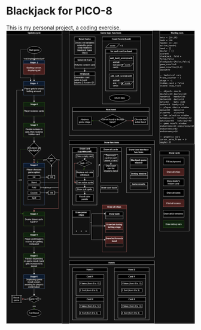 # Blackjack for PICO-8
This is my personal project, a coding exercise.
![Program chart.png](https://github.com/UA-koval/blackjack-pico-8/blob/main/Program%20chart2.png?raw=true)
